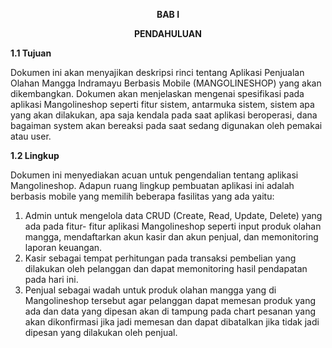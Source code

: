 <p style="text-align: center;"><strong>BAB I</strong></p>
<p style="text-align: center;"><strong>PENDAHULUAN</strong></p>
<p><strong>1.1 Tujuan</strong></p>
<p>Dokumen ini akan menyajikan deskripsi rinci tentang Aplikasi Penjualan Olahan Mangga Indramayu Berbasis Mobile (MANGOLINESHOP) yang akan dikembangkan. Dokumen akan menjelaskan mengenai spesifikasi pada aplikasi Mangolineshop seperti fitur sistem, antarmuka sistem, sistem apa yang akan dilakukan, apa saja kendala pada saat aplikasi beroperasi, dana bagaiman system akan bereaksi pada saat sedang digunakan oleh pemakai atau user.</p>
<p><strong>1.2&nbsp;Lingkup</strong></p>
<p>Dokumen ini menyediakan acuan untuk pengendalian tentang aplikasi Mangolineshop. Adapun ruang lingkup pembuatan aplikasi ini adalah berbasis mobile yang memilih beberapa fasilitas yang ada yaitu:</p>
<ol>
<li>Admin untuk mengelola data CRUD (Create, Read, Update, Delete) yang ada pada fitur- fitur aplikasi Mangolineshop seperti input produk olahan mangga, mendaftarkan akun kasir dan akun penjual, dan memonitoring laporan keuangan.</li>
<li>Kasir sebagai tempat perhitungan pada transaksi pembelian yang dilakukan oleh pelanggan dan dapat memonitoring hasil pendapatan pada hari ini.</li>
<li>Penjual sebagai wadah untuk produk olahan mangga yang di Mangolineshop tersebut agar pelanggan dapat memesan produk yang ada dan data yang dipesan akan di tampung pada chart pesanan yang akan dikonfirmasi jika jadi memesan dan dapat dibatalkan jika tidak jadi dipesan yang dilakukan oleh penjual.</li>
</ol>